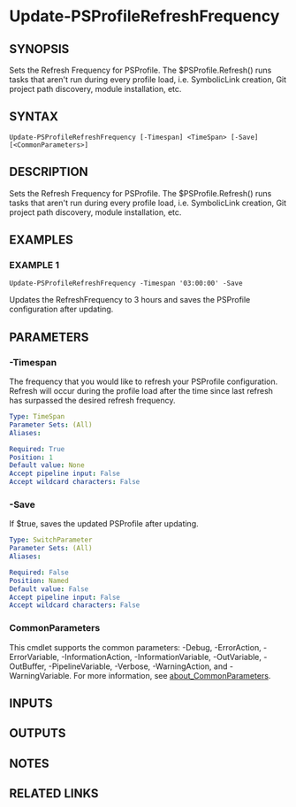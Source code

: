 # Update-PSProfileRefreshFrequency

## SYNOPSIS
Sets the Refresh Frequency for PSProfile.
The $PSProfile.Refresh() runs tasks that aren't run during every profile load, i.e.
SymbolicLink creation, Git project path discovery, module installation, etc.

## SYNTAX

```
Update-PSProfileRefreshFrequency [-Timespan] <TimeSpan> [-Save] [<CommonParameters>]
```

## DESCRIPTION
Sets the Refresh Frequency for PSProfile.
The $PSProfile.Refresh() runs tasks that aren't run during every profile load, i.e.
SymbolicLink creation, Git project path discovery, module installation, etc.

## EXAMPLES

### EXAMPLE 1
```
Update-PSProfileRefreshFrequency -Timespan '03:00:00' -Save
```

Updates the RefreshFrequency to 3 hours and saves the PSProfile configuration after updating.

## PARAMETERS

### -Timespan
The frequency that you would like to refresh your PSProfile configuration.
Refresh will occur during the profile load after the time since last refresh has surpassed the desired refresh frequency.

```yaml
Type: TimeSpan
Parameter Sets: (All)
Aliases:

Required: True
Position: 1
Default value: None
Accept pipeline input: False
Accept wildcard characters: False
```

### -Save
If $true, saves the updated PSProfile after updating.

```yaml
Type: SwitchParameter
Parameter Sets: (All)
Aliases:

Required: False
Position: Named
Default value: False
Accept pipeline input: False
Accept wildcard characters: False
```

### CommonParameters
This cmdlet supports the common parameters: -Debug, -ErrorAction, -ErrorVariable, -InformationAction, -InformationVariable, -OutVariable, -OutBuffer, -PipelineVariable, -Verbose, -WarningAction, and -WarningVariable. For more information, see [about_CommonParameters](http://go.microsoft.com/fwlink/?LinkID=113216).

## INPUTS

## OUTPUTS

## NOTES

## RELATED LINKS

